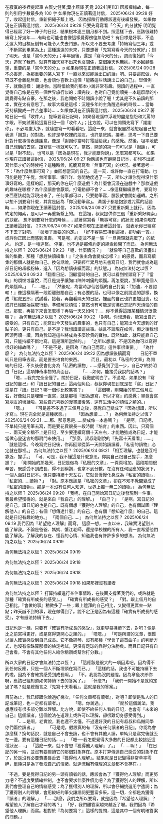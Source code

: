 在寂寞的夜裡提起筆
古賀史健著;葉小燕譯
究竟
2024[民113]
因版權緣故，每一則的引用字數最多為 100 字
如果你現在正讀著這封信，
2025/06/24 09:28
好了，收起這封信，重新把繩子繫上吧。 因為探險行動應該還有後續發展。
如果你現在正讀著這封信，
2025/06/24 09:28
只要先寫寫看「今天」的分就好 明明覺得已經寫了好一陣子的日記，結果根本連三個月都不到。照這樣下去，應該很難持續寫上好幾年……有時也可能也會像這樣覺得徬徨無助吧？ 有目標是好事，不過太遠大的目標反倒有可能令人失去鬥志。所以先不要去考慮「持續寫個三年」或「不斷寫到畢業為止」這種遙遠的未來，只要想著「先寫寫看今天的分就好」；到了明天，也是「寫今天的分」；半年過後，還是「寫今天的分」。周而復始的「今天」造就了我們。就算有幾天寫不出來也沒關係，空個幾天也無妨。不必回顧張望，重要的是「寫今天的分」。p
如果你現在正讀著這封信，
2025/06/24 09:28
不必害羞，為那重要的某人寫下「一直以來沒能說出口的話」吧。只要這麼做，內容既不會雜亂無章，也會讓你喜歡上這個「能將這些話說出口的自己」。舉個例子，就像這樣： 謝謝你。當時借給我的那本小說非常有趣。閱讀的過程中，一直覺得自己像是在另一個世界旅行似的；讀完後，也對自己竟能讀完一本這麼厚的小說覺得有點自豪。在那之後，我也開始不時閱讀小說了喔！尤其是不久前讀的那本，實在太有意思了。故事大概是這樣：沉睡多年的主角醒過來的時候…… 當每天持續變成一件苦差事時……
如果你現在正讀著這封信，
2025/06/24 09:27
著給日記一個「收件人」 提筆要寫日記時，如果發現腦中浮現的盡是抱怨和咒罵的字眼，不妨試著給這篇日記一個「收件人」；比方說，可以在開頭先寫下「謝謝你」。不必考慮太多，就隨意寫一句看看吧。這麼一來，就會很自然地想起自己想表達「謝意」的對象。也許是學校裡的朋友，也許是爸媽。接著，思考一下自己要針對什麼事情表達謝意，像是「謝謝你當時打電話給我」的感覺。然後，坦率地依自己想到的去寫，跟寫信一樣就可以了。當然，開頭的第一句可以是「謝謝」，可以是「對不起」，也可以是「因為是現在，我才能跟你說」，怎麼寫都可以。
如果你現在正讀著這封信，
2025/06/24 09:27
你應該也有翻開日記本，卻想不出該寫什麼才好的時候吧？這種時候，乾脆寫寫看「無事可寫」的狀況。接著思考一下：「為什麼無事可寫？」並回想當天的自己。 這一天，或許你一直在打電動。也可能是睡了午覺，無所事事、懶洋洋、悠閒地度過了一天，所以才讓你覺得沒什麼事好寫的。這樣的話，那天的你在玩什麼遊戲？為什麼會沉浸在遊戲中？那款遊戲的趣味在哪裡？為什麼讀書會厭煩，打電動卻不會？……像這樣繼續思考，要寫的東西應該就能浮現出來了。任何事都可以，只要動筆寫，腦袋就會開始運轉。之所以想不到要寫什麼，其實是因為「你沒動筆寫」。 滿腦子都是抱怨或咒罵的話語時……
如果你現在正讀著這封信，
2025/06/24 09:27
只要重新繫上就行。 因為約定的繩索，是可以一再重新繫上的。 在這裡，叔叔提供你三個「重新繫好繩索」的訣竅。 想不到要寫什麼的時候…… 試著寫寫看「無事可寫」的狀況
如果你現在正讀著這封信，
2025/06/24 09:27
如果你現在正讀著這封信， 就表示你已經寫不下去了對吧。 「破壞了重要的約定。」 「好不容易堅持到這裡，卻功虧一簣。」 或許你正因此而感到沮喪。 可是呢，約定並不是一張「一旦撕毀就完蛋了」的紙片。 約定，是一種連繫。 停筆，也不過是那條約定的繩索鬆開了而已。
為何無法持之以恆？
2025/06/24 09:23
「呃，什麼情況？」 「就像等自己喜歡的漫畫出新的集數，那種『想趕快讀續集！』『之後主角會變成怎樣？』的感覺，而且寫續集的那個人就是你自己。換句話說，只要經年累月地去書寫日記，我們就會成為這部日記的超級粉絲，進入『因為想讀後續而寫』的狀態。」
為何無法持之以恆？
2025/06/24 09:23
「翻看日記、回顧當時的自己，就可以看到裡頭寫下了『當時』的煩惱或喜悅，而且是幾乎讓胸口陣陣刺痛的煩惱。再怎麼說，那畢竟是個人的煩惱嘛。」 「……嗯。」 「然後呢，為當時那個苦惱的自己打氣：『加油，不要認輸！』像這樣隔著一段距離鼓勵自己；有必要的話，也可以像之前說過的那樣，換成『鰕虎五郎』試試看。接著，再翻看隔天的日記，裡面的自己也許更加沮喪，也或許已經開始採取行動、準備解決煩惱；當然也有可能是彷彿已忘記昨天煩惱的自己。那麼，再接下來會怎麼樣？再隔一天又如何？……你不覺得這跟某種情況很像嗎？」
為何無法持之以恆？
2025/06/24 09:22
「對呀。你想想看，能寫出自己感受的，只有自己；能寫出今天發生的趣事的，也只有自己；能寫出今天想到的好點子的，更只有自己。是不是？我想讀讀這些事。姑且不論現在如何，但之後我想回頭再讀一讀。因為我知道這些將成為多麼珍貴的寶物。既然如此，就只能靠自己寫，只能持續不斷地寫。這是理所當然的。」 「之所以想讀，不是因為你可以寫得很好的緣故嗎？」 「不是不是，是因為『為自己而寫』這件事很重要。」 「為什麼？」
為何無法持之以恆？
2025/06/24 09:22
因為想讀後續而寫 　　日記不單純只是用筆去寫，而是要去培育的東西。 　　而且，最初以「私密的文章」為開端的日記，不久後便會化身為「私密的讀物」……感覺到了這一步，自己才終於明白「日記」這項神奇事物的真面目。 　　「……如何，能接受我說的話嗎？」 　　「嗯……我完完全全懂了。關於日記，我徹底明白了。不過呢，如果說有『寫日記的自己』和『讀日記的自己』這兩個角色，叔叔你現在到底是在『寫』日記？還是在『讀』日記？哪一個你比較厲害？」 　　「這個嘛，剛開始的前三個月左右，好像就只是埋頭一直寫，就是那種『因為想寫，所以才寫』的感覺；畢竟會寫寫朋友的壞話啦，寫些自己喜歡的漫畫讀後感，還有生活中的煩惱之類的。」 　　「嗯。」 　　「可是差不多過了三個月之後，感覺自己變成了『因為想讀，所以才寫』。現在完全就是這種狀態。」 　　「因為想讀……？」
為何無法持之以恆？
2025/06/24 09:21
……那、那意思是……變成像一本書嗎？」 「是啊。日記呢，不單純只是用筆去寫，而是要花費很長一段時間『培育』的東西。因此，只寫個一、兩天完全稱不上是日記，至少要連續寫個十天左右，才能勉強成為日記，才能當做心靈迷宮的那扇門來使用。」 「那麼，叔叔剛剛說的『先寫十天看看』……」 「就是這樣。今晚寫完日記後，你再回頭從第一天開始讀讀看。『私密的讀物』必定就在那裡。」
為何無法持之以恆？
2025/06/24 09:21
「相互理解。也就是互相靠近、握手。」 「可、可是，我不懂這是什麼意思。你說自己跟自己握手，怎麼握？」 「剛開始的那幾天，日記是做為『私密的文章』，一頁頁增加。這段期間很辛苦，既感受不到成長、得不到稱讚，也拿不到分數。在沒有任何回應的狀況下，一個人面對日記本。但只要持續十天左右，它就會慢慢化身成為『私密的讀物』。」 「私密的……讀物？」 「對。原本應該是『私密的文章』，卻在不知不覺間變成了『私密的讀物』。那是一本沒有任何人知道、世界上獨一無二的讀物。」
為何無法持之以恆？
2025/06/24 09:20
「我呢，在自己開始寫日記之後發現到一件事。我最希望獲得的，就是來自『我自己』的理解。」 「自己？」 「是啊。寫日記的是自己，讀日記的也是自己。既有個想『獲得他人理解』的自己，也有個試圖『理解他人』的自己；有個『想傳達什麼』的自己，也有個『想知道什麼』的自己。這就是日記有趣的地方。」 「兩個自己……」
為何無法持之以恆？
2025/06/24 09:19
我們因為『希望他人理解』而寫。 這麼一想，一直以來，我確實渴望別人能了解我。不論是爸爸、媽媽、蟹江老師，還是學校裡的所有人，我一直希望他們能了解我。了解我的存在、懂我的心情、知道我也有許許多多的想法。
為何無法持之以恆？
2025/06/24 09:19

為何無法持之以恆？
2025/06/24 09:19

為何無法持之以恆？
2025/06/24 09:18

為何無法持之以恆？
2025/06/24 09:18

為何無法持之以恆？
2025/06/24 09:18
如果那裡沒有讀者


為何無法持之以恆？
打算持續進行某件事情時，在後面支撐著我們的，或許就是那種『確實有所成長的感受』。」 
「確實有所成長的感受？」 
「對。跟上個月的自己相比，『會做的事』稍微多了一些；跟上禮拜的自己相比，又變得更厲害一點點；昨天辦不到的事，現在做得到了。說不定正是因為有這種『確實有所成長的感受』，才有辦法持續下去。」

日記也是一樣，只要有『確實有所成長的感受』，就更容易持續下去，對吧？像是比之前寫得更好，或是寫得更開心之類的。」 「嗯嗯。」 「可是所謂的文章，很難以讓人確實感受到自己成長。它不像鋼琴，沒有那種『學會了這首曲子』的判斷方式，也沒有像珠算那樣的檢定考試，更沒有足球的靠得分決勝負。而且日記只有自己會看，不會有其他任何人給你稱讚或幫你打分數。」

所以大家的日記才會無法持之以恆？」 「這應該是很大的一項因素吧。因為得不到任何反應，只是一個人不斷埋頭在寫而已。」 「這樣的話，我也不可能持續下去的啦。因為不會確實感受到成長啊。」 「不，我認為沒問題喔。因為章魚次郎你呀，應該已經知道如何持續下去的答案了。」 「什麼?!」 「我們一開始不是就約定過了嗎？就是總而言之『先寫十天看看』。這就是我的答案。」

目前為止，我已經跟你說過好幾次，『任何文章都有讀者』，對吧？即使是私人的日記或筆記，也一定都有讀者。」 　　
「嗯，你說過。」 　　
「關於這個說法，我想應該有很多部分難以理解。比方說，即使不給任何人看的日記，也會有『未來的自己』這個讀者。這個說法在道理上或許可以理解，卻很難切身感受得到。」 　　
「……是啊。老實說，我也還不太懂。不過還好我的日記有叔叔和烏賊同學你們兩位讀者。」 　　
「可是呢，假設真的有『沒有任何讀者的日記』，你認為會怎麼樣？換句話說，就是自己不會去讀，也不會有其他人讀，單純只是寫完後就丟在一邊。要有這種日記的話……」 
「嗯──我怎麼覺得大多數的日記都比較接近這種狀況……」 
「這麼一來，就不會想『獲得他人理解』了。」 
「……啊！」 
「在日記的另一端，並沒有要閱讀它的那個對象存在。原本打算傳達自己感受的對象不在了，於是沒有必要費盡唇舌去『獲得他人理解』。結果就是日記變得非常草率零碎，單純只是為了發洩自己的情緒，就連流暢有條理的文章都不會存在。」

「不過，要是覺得日記的另一頭有讀者的話，應該會為了『獲得他人理解』而更努力吧？不過度受情緒控制，也不會要求什麼性價比吧？為了獲得別人的理解，所以我們會整理自己的情緒感受；為了獲得別人的理解，所以會仔細挑選用字遣詞；為了獲得別人的理解，會用較細的筆尖讓語詞更豐富多采。這一切，全都是為獲得『讀者』的理解。」 
「……那麼，我們之所以要寫，就是因為『希望他人理解』？希望他人了解自己才寫的嗎？」
「好，我們離答案越來越近了喔。我們因為『希望他人理解』而寫。相對於『為何要寫？』這樣的提問，這是其中一個有明確答案的問題。」